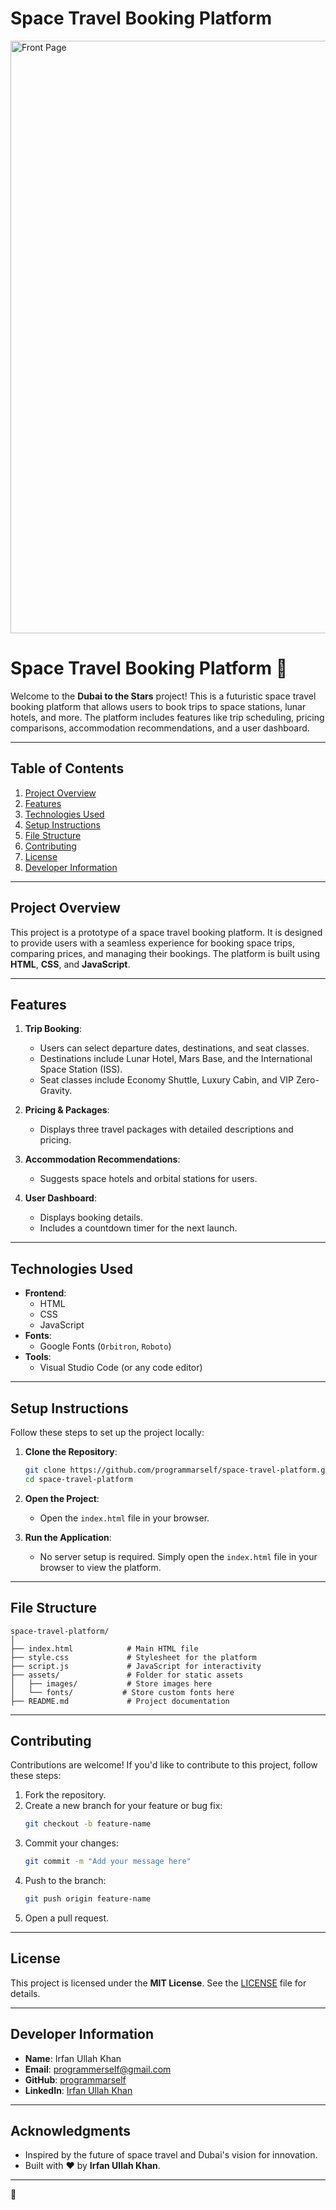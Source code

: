# Space Travel Booking Platform
<img width="948" alt="Front Page" src="https://github.com/user-attachments/assets/d297ab4a-eee7-4801-b49e-615248ff2a4b" />

# **Space Travel Booking Platform 🚀**

Welcome to the **Dubai to the Stars** project! This is a futuristic space travel booking platform that allows users to book trips to space stations, lunar hotels, and more. The platform includes features like trip scheduling, pricing comparisons, accommodation recommendations, and a user dashboard.

---

## **Table of Contents**
1. [Project Overview](#project-overview)
2. [Features](#features)
3. [Technologies Used](#technologies-used)
4. [Setup Instructions](#setup-instructions)
5. [File Structure](#file-structure)
6. [Contributing](#contributing)
7. [License](#license)
8. [Developer Information](#developer-information)

---

## **Project Overview**
This project is a prototype of a space travel booking platform. It is designed to provide users with a seamless experience for booking space trips, comparing prices, and managing their bookings. The platform is built using **HTML**, **CSS**, and **JavaScript**.

---

## **Features**
1. **Trip Booking**:
   - Users can select departure dates, destinations, and seat classes.
   - Destinations include Lunar Hotel, Mars Base, and the International Space Station (ISS).
   - Seat classes include Economy Shuttle, Luxury Cabin, and VIP Zero-Gravity.

2. **Pricing & Packages**:
   - Displays three travel packages with detailed descriptions and pricing.

3. **Accommodation Recommendations**:
   - Suggests space hotels and orbital stations for users.

4. **User Dashboard**:
   - Displays booking details.
   - Includes a countdown timer for the next launch.

---

## **Technologies Used**
- **Frontend**:
  - HTML
  - CSS
  - JavaScript
- **Fonts**:
  - Google Fonts (`Orbitron`, `Roboto`)
- **Tools**:
  - Visual Studio Code (or any code editor)

---

## **Setup Instructions**
Follow these steps to set up the project locally:

1. **Clone the Repository**:
   ```bash
   git clone https://github.com/programmarself/space-travel-platform.git
   cd space-travel-platform
   ```

2. **Open the Project**:
   - Open the `index.html` file in your browser.

3. **Run the Application**:
   - No server setup is required. Simply open the `index.html` file in your browser to view the platform.

---

## **File Structure**
```
space-travel-platform/
│
├── index.html            # Main HTML file
├── style.css             # Stylesheet for the platform
├── script.js             # JavaScript for interactivity
├── assets/               # Folder for static assets
│   ├── images/           # Store images here
│   └── fonts/           # Store custom fonts here
├── README.md             # Project documentation
```

---

## **Contributing**
Contributions are welcome! If you'd like to contribute to this project, follow these steps:

1. Fork the repository.
2. Create a new branch for your feature or bug fix:
   ```bash
   git checkout -b feature-name
   ```
3. Commit your changes:
   ```bash
   git commit -m "Add your message here"
   ```
4. Push to the branch:
   ```bash
   git push origin feature-name
   ```
5. Open a pull request.

---

## **License**
This project is licensed under the **MIT License**. See the [LICENSE](LICENSE) file for details.

---

## **Developer Information**
- **Name**: Irfan Ullah Khan
- **Email**: [programmerself@gmail.com](mailto:programmerself@gmail.com)
- **GitHub**: [programmarself](https://github.com/programmarself)
- **LinkedIn**: [Irfan Ullah Khan](https://www.linkedin.com/in/iukhan/)

---

## **Acknowledgments**
- Inspired by the future of space travel and Dubai's vision for innovation.
- Built with ❤️ by **Irfan Ullah Khan**.

---

🚀 
